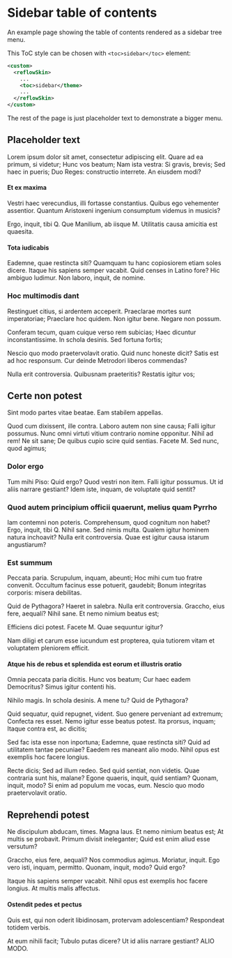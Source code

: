 # Sidebar table of contents

An example page showing the table of contents rendered as a sidebar tree menu.

This ToC style can be chosen with `<toc>sidebar</toc>` element:
  
```xml
<custom>
  <reflowSkin>
    ...
    <toc>sidebar</theme>
    ...
  </reflowSkin>
</custom>
```

The rest of the page is just placeholder text to demonstrate a bigger menu.



## Placeholder text

Lorem ipsum dolor sit amet, consectetur adipiscing elit. Quare ad ea primum, si videtur; Hunc vos beatum; Nam ista vestra: Si gravis, brevis; Sed haec in pueris; Duo Reges: constructio interrete. An eiusdem modi?

#### Et ex maxima

Vestri haec verecundius, illi fortasse constantius. Quibus ego vehementer assentior. Quantum Aristoxeni ingenium consumptum videmus in musicis?

Ergo, inquit, tibi Q. Que Manilium, ab iisque M. Utilitatis causa amicitia est quaesita.

#### Tota iudicabis

Eademne, quae restincta siti? Quamquam tu hanc copiosiorem etiam soles dicere. Itaque his sapiens semper vacabit. Quid censes in Latino fore? Hic ambiguo ludimur. Non laboro, inquit, de nomine.

### Hoc multimodis dant

Restinguet citius, si ardentem acceperit. Praeclarae mortes sunt imperatoriae; Praeclare hoc quidem. Non igitur bene. Negare non possum.

Conferam tecum, quam cuique verso rem subicias; Haec dicuntur inconstantissime. In schola desinis. Sed fortuna fortis;

Nescio quo modo praetervolavit oratio. Quid nunc honeste dicit? Satis est ad hoc responsum. Cur deinde Metrodori liberos commendas?

Nulla erit controversia. Quibusnam praeteritis? Restatis igitur vos;

## Certe non potest

Sint modo partes vitae beatae. Eam stabilem appellas.

Quod cum dixissent, ille contra. Laboro autem non sine causa; Falli igitur possumus. Nunc omni virtuti vitium contrario nomine opponitur. Nihil ad rem! Ne sit sane; De quibus cupio scire quid sentias. Facete M. Sed nunc, quod agimus;

### Dolor ergo

Tum mihi Piso: Quid ergo? Quod vestri non item. Falli igitur possumus. Ut id aliis narrare gestiant? Idem iste, inquam, de voluptate quid sentit?

### Quod autem principium officii quaerunt, melius quam Pyrrho

Iam contemni non poteris. Comprehensum, quod cognitum non habet? Ergo, inquit, tibi Q. Nihil sane. Sed nimis multa. Qualem igitur hominem natura inchoavit? Nulla erit controversia. Quae est igitur causa istarum angustiarum?

### Est summum 

Peccata paria. Scrupulum, inquam, abeunti; Hoc mihi cum tuo fratre convenit. Occultum facinus esse potuerit, gaudebit; Bonum integritas corporis: misera debilitas.

Quid de Pythagora? Haeret in salebra. Nulla erit controversia. Graccho, eius fere, aequalí? Nihil sane. Et nemo nimium beatus est;

Efficiens dici potest. Facete M. Quae sequuntur igitur?

Nam diligi et carum esse iucundum est propterea, quia tutiorem vitam et voluptatem pleniorem efficit.

#### Atque his de rebus et splendida est eorum et illustris oratio

Omnia peccata paria dicitis. Hunc vos beatum; Cur haec eadem Democritus? Simus igitur contenti his.

Nihilo magis. In schola desinis. A mene tu? Quid de Pythagora?

Quid sequatur, quid repugnet, vident. Suo genere perveniant ad extremum; Confecta res esset. Nemo igitur esse beatus potest. Ita prorsus, inquam; Itaque contra est, ac dicitis;

Sed fac ista esse non inportuna; Eademne, quae restincta siti? Quid ad utilitatem tantae pecuniae? Eaedem res maneant alio modo. Nihil opus est exemplis hoc facere longius.

Recte dicis; Sed ad illum redeo. Sed quid sentiat, non videtis. Quae contraria sunt his, malane? Egone quaeris, inquit, quid sentiam? Quonam, inquit, modo? Si enim ad populum me vocas, eum. Nescio quo modo praetervolavit oratio.

## Reprehendi potest

Ne discipulum abducam, times. Magna laus. Et nemo nimium beatus est; At multis se probavit. Primum divisit ineleganter; Quid est enim aliud esse versutum?

Graccho, eius fere, aequalí? Nos commodius agimus. Moriatur, inquit. Ego vero isti, inquam, permitto. Quonam, inquit, modo? Quid ergo?

Itaque his sapiens semper vacabit. Nihil opus est exemplis hoc facere longius. At multis malis affectus.

#### Ostendit pedes et pectus

Quis est, qui non oderit libidinosam, protervam adolescentiam? Respondeat totidem verbis.

At eum nihili facit; Tubulo putas dicere? Ut id aliis narrare gestiant? ALIO MODO.
